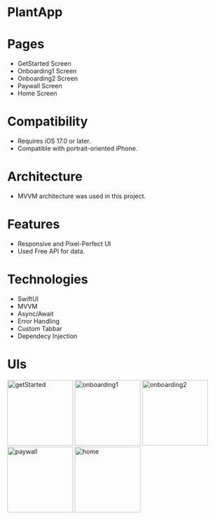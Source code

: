 # PlantApp

# Pages
- GetStarted Screen
- Onboarding1 Screen
- Onboarding2 Screen
- Paywall Screen
- Home Screen

# Compatibility
- Requires iOS 17.0 or later. 
- Compatible with portrait-oriented iPhone.

# Architecture
- MVVM architecture was used in this project.

# Features
- Responsive and Pixel-Perfect UI
- Used Free API for data.

# Technologies
- SwiftUI
- MVVM
- Async/Await
- Error Handling
- Custom Tabbar
- Dependecy Injection

# UIs

<img src="https://github.com/user-attachments/assets/a7f24a90-77d5-4327-9fe0-bd865e4401fa" alt="getStarted" width="150">
<img src="https://github.com/user-attachments/assets/2db6ba79-ff5d-4417-9752-7c4f7e8ed128" alt="onboarding1" width="150">
<img src="https://github.com/user-attachments/assets/3295a6f0-dfbb-4e69-95c3-461f3531daf1" alt="onboarding2" width="150">
<img src="https://github.com/user-attachments/assets/63f1f807-878d-4ab3-9836-3a427d65d764" alt="paywall" width="150">
<img src="https://github.com/user-attachments/assets/18806158-f1b1-4982-924c-86bda266e02c" alt="home" width="150">


